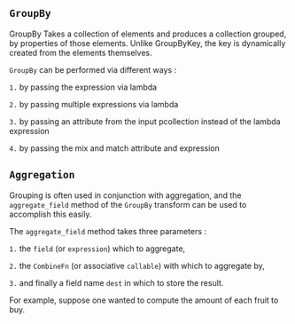 ## `GroupBy`

GroupBy Takes a collection of elements and produces a collection grouped, by properties of those elements.
Unlike GroupByKey, the key is dynamically created from the elements themselves.

`GroupBy` can be performed via different ways :

`1.` by passing the expression via lambda

`2.` by passing multiple expressions via lambda

`3.` by passing an attribute from the input pcollection instead of the lambda expression

`4.` by passing the mix and match attribute and expression


## `Aggregation`

Grouping is often used in conjunction with aggregation, and the `aggregate_field` method of the `GroupBy` transform can be used to accomplish this easily. 

The `aggregate_field` method takes three parameters : 

`1.` the `field` (or `expression`) which to aggregate, 

`2.` the `CombineFn` (or associative `callable`) with which to aggregate by, 

`3.` and finally a field name `dest` in which to store the result. 

For example, suppose one wanted to compute the amount of each fruit to buy.